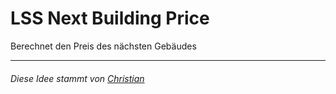 <h1>LSS Next Building Price</h1>
Berechnet den Preis des nächsten Gebäudes

<hr>

<h6>Diese Idee stammt von <a href="https://forum.leitstellenspiel.de/cms/index.php?user/10302-christian/">Christian</a></h6>